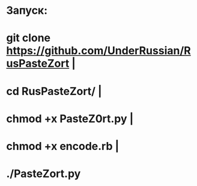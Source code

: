 # Запуск:
# git clone https://github.com/UnderRussian/RusPasteZort | 
# cd RusPasteZort/ | 
# chmod +x PasteZ0rt.py | 
# chmod +x encode.rb | 
# ./PasteZort.py
